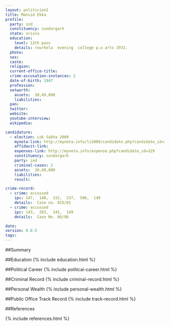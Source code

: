 ```yaml
---
layout: politician2
title: Mansid Ekka
profile: 
  party: ind
  constituency: sundargarh
  state: orissa
  education: 
    level: 12th pass
    details: rourkela  evening  college p.u arts 1972.
  photo: 
  sex: 
  caste: 
  religion: 
  current-office-title: 
  crime-accusation-instances: 2
  date-of-birth: 1947
  profession: 
  networth: 
    assets:  30,49,000
    liabilities: 
  pan: 
  twitter: 
  website: 
  youtube-interview: 
  wikipedia: 

candidature: 
  - election: Lok Sabha 2009
    myneta-link: http://myneta.info/ls2009/candidate.php?candidate_id=329
    affidavit-link: 
    expenses-link: http://myneta.info/expense.php?candidate_id=329
    constituency: sundargarh 
    party: ind
    criminal-cases: 2
    assets:  30,49,000
    liabilities: 
    result:  

crime-record: 
  - crime: accussed
    ipc: 147,  148,  332,  337,  506,  149
    details:  Case no. 815/01  
  - crime: accussed
    ipc: 143,  283,  341,  149
    details:  Case No. 66/06  

date: 
version: 0.0.5
tags: 
---
```

##Summary


##Education
{% include education.html %}


##Political Career
{% include political-career.html %}


##Criminal Record
{% include criminal-record.html %}


##Personal Wealth
{% include personal-wealth.html %}


##Public Office Track Record
{% include track-record.html %}


##References


{% include references.html %}